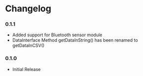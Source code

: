 # Changelog

### 0.1.1
  - Added support for Bluetooth sensor module
  - DataInterface Method getDataInString() has been renamed to getDataInCSV()

### 0.1.0
  - Initial Release
